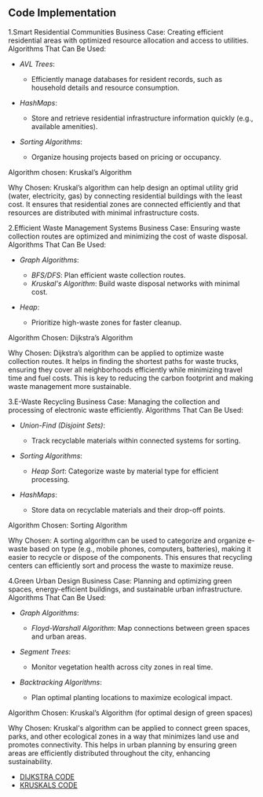 ## Code Implementation

1.Smart Residential Communities
Business Case: Creating efficient residential areas with optimized resource allocation and access to utilities.
Algorithms That Can Be Used:
- *AVL Trees*:  
  - Efficiently manage databases for resident records, such as household details and resource consumption.  

- *HashMaps*:  
  - Store and retrieve residential infrastructure information quickly (e.g., available amenities).  

- *Sorting Algorithms*:  
  - Organize housing projects based on pricing or occupancy.


Algorithm chosen: Kruskal’s Algorithm

Why Chosen: Kruskal’s algorithm can help design an optimal utility grid (water, electricity, gas) by connecting residential buildings with the least cost. It ensures that residential zones are connected efficiently and that resources are distributed with minimal infrastructure costs.


2.Efficient Waste Management Systems
Business Case: Ensuring waste collection routes are optimized and minimizing the cost of waste disposal.
Algorithms That Can Be Used:
- *Graph Algorithms*:  
  - *BFS/DFS*: Plan efficient waste collection routes.  
  - *Kruskal's Algorithm*: Build waste disposal networks with minimal cost.  

- *Heap*:  
  - Prioritize high-waste zones for faster cleanup.  

Algorithm Chosen: Dijkstra’s Algorithm

Why Chosen: Dijkstra’s algorithm can be applied to optimize waste collection routes. It helps in finding the shortest paths for waste trucks, ensuring they cover all neighborhoods efficiently while minimizing travel time and fuel costs. This is key to reducing the carbon footprint and making waste management more sustainable.


3.E-Waste Recycling
Business Case: Managing the collection and processing of electronic waste efficiently.
Algorithms That Can Be Used:
- *Union-Find (Disjoint Sets)*:  
  - Track recyclable materials within connected systems for sorting.  

- *Sorting Algorithms*:  
  - *Heap Sort*: Categorize waste by material type for efficient processing.  

- *HashMaps*:  
  - Store data on recyclable materials and their drop-off points.

Algorithm Chosen: Sorting Algorithm

Why Chosen: A sorting algorithm can be used to categorize and organize e-waste based on type (e.g., mobile phones, computers, batteries), making it easier to recycle or dispose of the components. This ensures that recycling centers can efficiently sort and process the waste to maximize reuse.


4.Green Urban Design
Business Case: Planning and optimizing green spaces, energy-efficient buildings, and sustainable urban infrastructure.
Algorithms That Can Be Used:
- *Graph Algorithms*:  
  - *Floyd-Warshall Algorithm*: Map connections between green spaces and urban areas.  

- *Segment Trees*:  
  - Monitor vegetation health across city zones in real time.  

- *Backtracking Algorithms*:  
  - Plan optimal planting locations to maximize ecological impact.

Algorithm Chosen: Kruskal’s Algorithm (for optimal design of green spaces)

Why Chosen: Kruskal's algorithm can be applied to connect green spaces, parks, and other ecological zones in a way that minimizes land use and promotes connectivity. This helps in urban planning by ensuring green areas are efficiently distributed throughout the city, enhancing sustainability.

- [DIJKSTRA CODE](./DIJKSTRA.md)
- [KRUSKALS CODE](./KRUSKALS.md)

